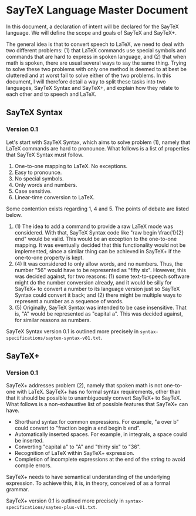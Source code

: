 # SayTeX Language Master Document

In this document, a declaration of intent will be declared for the SayTeX language. We will define the scope and goals of SayTeX and SayTeX+.

The general idea is that to convert speech to LaTeX, we need to deal with two different problems: (1) that LaTeX commands use special symbols and commands that are hard to express in spoken language, and (2) that when math is spoken, there are usual several ways to say the same thing. Trying to solve these two problems with only one method is deemed to at best be cluttered and at worst fail to solve either of the two problems. In this document, I will therefore detail a way to split these tasks into two languages, SayTeX Syntax and SayTeX+, and explain how they relate to each other and to speech and LaTeX.

## SayTeX Syntax

### Version 0.1

Let's start with SayTeX Syntax, which aims to solve problem (1), namely that LaTeX commands are hard to pronounce. What follows is a list of properties that SayTeX Syntax must follow.

1. One-to-one mapping to LaTeX. No exceptions. 
2. Easy to pronounce.
3. No special symbols. 
4. Only words and numbers.
5. Case sensitive.
6. Linear-time conversion to LaTeX.

Some contention exists regarding 1, 4 and 5. The points of debate are listed below.

1. (1) The idea to add a command to provide a raw LaTeX mode was considered. With that, SayTeX Syntax code like "raw begin \frac{1}{2} end" would be valid. This would be an exception to the one-to-one mapping. It was eventually decided that this functionality would not be implemented, since a similar thing can be achieved in SayTeX+ if the one-to-one property is kept.
4. (4) It was considered to only allow words, and no numbers. Thus, the number "56" would have to be represented as "fifty six". However, this was decided against, for two reasons: (1) some text-to-speech software might do the number conversion already, and it would be silly for SayTeX+ to convert a number to its language version just so SayTeX Syntax could convert it back; and (2) there might be multiple ways to represent a number as a sequence of words.
5. (5) Originally, SayTeX Syntax was intended to be case insensitive. That is, "A" would be represented as "capital a". This was decided against, for similar reasons as numbers.

SayTeX Syntax version 0.1 is outlined more precisely in `syntax-specifications/saytex-syntax-v01.txt`.

## SayTeX+ 

### Version 0.1

SayTeX+ addresses problem (2), namely that spoken math is not one-to-one with LaTeX. SayTeX+ has no formal syntax requirements, other than that it should be possible to unambiguously convert SayTeX+ to SayTeX. What follows is a non-exhaustive list of possible features that SayTeX+ can have.

- Shorthand syntax for common expressions. For example, "a over b" could convert to "fraction begin a end begin b end".
- Automatically inserted spaces. For example, in integrals, a space could be inserted.
- Converting "capital a" to "A" and "thirty six" to "36".
- Recognition of LaTeX within SayTeX+ expression.
- Completion of incomplete expressions at the end of the string to avoid compile errors.

SayTeX+ needs to have semantical understanding of the underlying expression. To achieve this, it is, in theory, conceived of as a formal grammar.

SayTeX+ version 0.1 is outlined more precisely in `syntax-specifications/saytex-plus-v01.txt`.